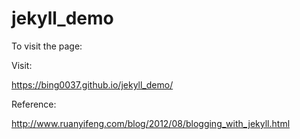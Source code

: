 # jekyll_demo

To visit the page:

Visit:

https://bing0037.github.io/jekyll_demo/

Reference:

http://www.ruanyifeng.com/blog/2012/08/blogging_with_jekyll.html